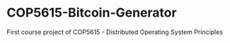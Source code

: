 # COP5615-Bitcoin-Generator
First course project of COP5615 - Distributed Operating System Principles
